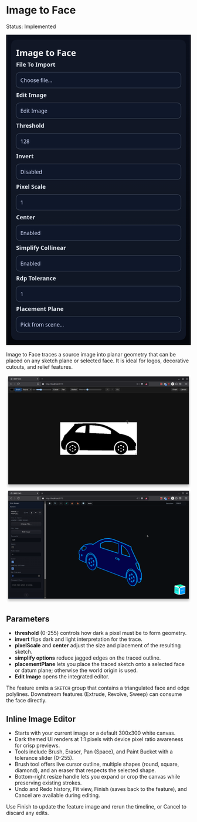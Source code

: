 # Image to Face

Status: Implemented

![Image to Face feature dialog](image-to-face.png)

Image to Face traces a source image into planar geometry that can be placed on any sketch plane or selected face. It is ideal for logos, decorative cutouts, and relief features.

![Image to Face 2D Trace](./image-to-face-2D.png)
![Image to Face 3D Result](./image-to-face-3D.png)

## Parameters
- **threshold** (0-255) controls how dark a pixel must be to form geometry.
- **invert** flips dark and light interpretation for the trace.
- **pixelScale** and **center** adjust the size and placement of the resulting sketch.
- **simplify options** reduce jagged edges on the traced outline.
- **placementPlane** lets you place the traced sketch onto a selected face or datum plane; otherwise the world origin is used.
- **Edit Image** opens the integrated editor.

The feature emits a `SKETCH` group that contains a triangulated face and edge polylines. Downstream features (Extrude, Revolve, Sweep) can consume the face directly.

## Inline Image Editor
- Starts with your current image or a default 300x300 white canvas.
- Dark themed UI renders at 1:1 pixels with device pixel ratio awareness for crisp previews.
- Tools include Brush, Eraser, Pan (Space), and Paint Bucket with a tolerance slider (0-255).
- Brush tool offers live cursor outline, multiple shapes (round, square, diamond), and an eraser that respects the selected shape.
- Bottom-right resize handle lets you expand or crop the canvas while preserving existing strokes.
- Undo and Redo history, Fit view, Finish (saves back to the feature), and Cancel are available during editing.

Use Finish to update the feature image and rerun the timeline, or Cancel to discard any edits.
